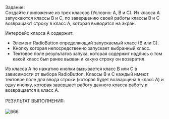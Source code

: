 Задание:<br>
Создайте приложение из трех классов (Условно: A, B и С).
Из класса А запускаются классы В и С, по завершению своей работы классы В и С возвращают строку в класс А, которая выводится на экран.

Интерфейс класса А содержит:
- Элемент RadioButton определяющий запускаемый класс (В или С).
- Кнопку которая непосредственно запускает выбранный класс.
- Тектовое поле результатов запука, которая содержит надпись о том какой класс был ранее вызван и какую строку он возвратил.

Из класса A по нажатию кнопки вызывается класс В или С в зависимости от выбора RadioButton. Классы В и С каждый имеют тектовое поле для ввода строки (которая будет возварщена в класс А) и одну кнопку, которая завершает работу данного класса работу и возвращается в класс А.
<br><br>РЕЗУЛЬТАТ ВЫПОЛНЕНИЯ:<br><br>
![666](https://github.com/pirocsilin/educational/assets/97364957/666d80de-9610-49d5-bec3-50f921d84508)
